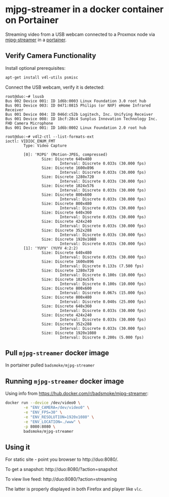# mjpg-streamer in a docker container on Portainer

Streaming video from a USB webcam connected to a Proxmox node via
[mjpg-streamer](https://github.com/jacksonliam/mjpg-streamer) in a
[portainer](portainer.html).

## Verify Camera Functionality

Install optional prerequisites:

```sh
apt-get install v4l-utils psmisc
```

Connect the USB webcam, verify it is detected:
```
root@duo:~# lsusb
Bus 002 Device 001: ID 1d6b:0003 Linux Foundation 3.0 root hub
Bus 001 Device 003: ID 0471:0815 Philips (or NXP) eHome Infrared Receiver
Bus 001 Device 004: ID 046d:c52b Logitech, Inc. Unifying Receiver
Bus 001 Device 008: ID 1bcf:28c4 Sunplus Innovation Technology Inc. FHD Camera Microphone
Bus 001 Device 001: ID 1d6b:0002 Linux Foundation 2.0 root hub
```

```
root@duo:~# v4l2-ctl --list-formats-ext
ioctl: VIDIOC_ENUM_FMT
        Type: Video Capture

        [0]: 'MJPG' (Motion-JPEG, compressed)
                Size: Discrete 640x480
                        Interval: Discrete 0.033s (30.000 fps)
                Size: Discrete 1600x896
                        Interval: Discrete 0.033s (30.000 fps)
                Size: Discrete 1280x720
                        Interval: Discrete 0.033s (30.000 fps)
                Size: Discrete 1024x576
                        Interval: Discrete 0.033s (30.000 fps)
                Size: Discrete 800x600
                        Interval: Discrete 0.033s (30.000 fps)
                Size: Discrete 800x480
                        Interval: Discrete 0.033s (30.000 fps)
                Size: Discrete 640x360
                        Interval: Discrete 0.033s (30.000 fps)
                Size: Discrete 424x240
                        Interval: Discrete 0.033s (30.000 fps)
                Size: Discrete 352x288
                        Interval: Discrete 0.033s (30.000 fps)
                Size: Discrete 1920x1080
                        Interval: Discrete 0.033s (30.000 fps)
        [1]: 'YUYV' (YUYV 4:2:2)
                Size: Discrete 640x480
                        Interval: Discrete 0.033s (30.000 fps)
                Size: Discrete 1600x896
                        Interval: Discrete 0.133s (7.500 fps)
                Size: Discrete 1280x720
                        Interval: Discrete 0.100s (10.000 fps)
                Size: Discrete 1024x576
                        Interval: Discrete 0.100s (10.000 fps)
                Size: Discrete 800x600
                        Interval: Discrete 0.067s (15.000 fps)
                Size: Discrete 800x480
                        Interval: Discrete 0.040s (25.000 fps)
                Size: Discrete 640x360
                        Interval: Discrete 0.033s (30.000 fps)
                Size: Discrete 424x240
                        Interval: Discrete 0.033s (30.000 fps)
                Size: Discrete 352x288
                        Interval: Discrete 0.033s (30.000 fps)
                Size: Discrete 1920x1080
                        Interval: Discrete 0.200s (5.000 fps)
```

## Pull `mjpg-streamer` docker image

In portainer pulled `badsmoke/mjpg-streamer`

## Running `mjpg-streamer` docker image

Using info from https://hub.docker.com/r/badsmoke/mjpg-streamer:

```sh
docker run --device /dev/video0 \
        -e "ENV_CAMERA=/dev/video0" \
        -e "ENV_FPS=30" \
        -e "ENV_RESOLUTION=1920x1080" \
        -e "ENV_LOCATION=./www" \
        -p 8080:8080 \
        badsmoke/mjpg-streamer
```

## Using it

For static site - point you browser to http://duo:8080/.

To get a snapshot: http://duo:8080/?action=snapshot

To view live feed: http://duo:8080/?action=streaming

The latter is properly displayed in both Firefox and player like `vlc`.
